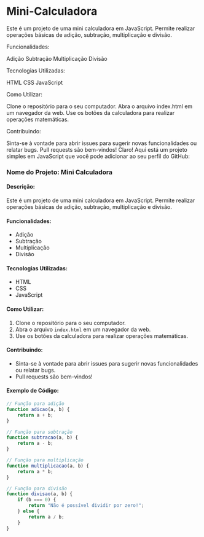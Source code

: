 # Mini-Calculadora
Este é um projeto de uma mini calculadora em JavaScript. Permite realizar operações básicas de adição, subtração, multiplicação e divisão.


Funcionalidades:

Adição
Subtração
Multiplicação
Divisão


Tecnologias Utilizadas:

HTML
CSS
JavaScript


Como Utilizar: 

Clone o repositório para o seu computador.
Abra o arquivo index.html em um navegador da web.
Use os botões da calculadora para realizar operações matemáticas.


Contribuindo: 

Sinta-se à vontade para abrir issues para sugerir novas funcionalidades ou relatar bugs.
Pull requests são bem-vindos!
Claro! Aqui está um projeto simples em JavaScript que você pode adicionar ao seu perfil do GitHub:

### Nome do Projeto: Mini Calculadora

#### Descrição:
Este é um projeto de uma mini calculadora em JavaScript. Permite realizar operações básicas de adição, subtração, multiplicação e divisão.

#### Funcionalidades:
- Adição
- Subtração
- Multiplicação
- Divisão

#### Tecnologias Utilizadas:
- HTML
- CSS
- JavaScript

#### Como Utilizar:
1. Clone o repositório para o seu computador.
2. Abra o arquivo `index.html` em um navegador da web.
3. Use os botões da calculadora para realizar operações matemáticas.

#### Contribuindo:
- Sinta-se à vontade para abrir issues para sugerir novas funcionalidades ou relatar bugs.
- Pull requests são bem-vindos!

#### Exemplo de Código:
```javascript
// Função para adição
function adicao(a, b) {
    return a + b;
}

// Função para subtração
function subtracao(a, b) {
    return a - b;
}

// Função para multiplicação
function multiplicacao(a, b) {
    return a * b;
}

// Função para divisão
function divisao(a, b) {
    if (b === 0) {
        return "Não é possível dividir por zero!";
    } else {
        return a / b;
    }
}
```




